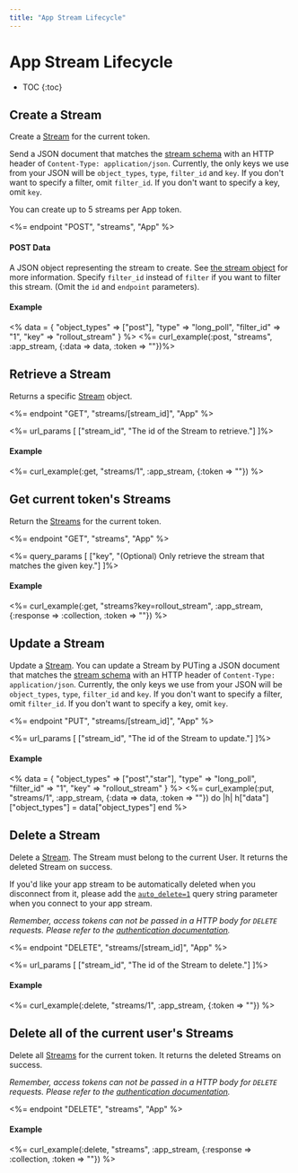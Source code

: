 ```yaml
---
title: "App Stream Lifecycle"
---
```


# App Stream Lifecycle

* TOC
{:toc}

## Create a Stream

Create a [Stream](/reference/resources/app-stream/) for the current token.

Send a JSON document that matches the [stream schema](/reference/resources/app-stream/) with an HTTP header of `Content-Type: application/json`. Currently, the only keys we use from your JSON will be `object_types`, `type`, `filter_id` and `key`. If you don't want to specify a filter, omit `filter_id`. If you don't want to specify a key, omit `key`.

You can create up to 5 streams per App token.

<%= endpoint "POST", "streams", "App" %>

#### POST Data

A JSON object representing the stream to create. See [the stream object](/reference/resources/app-stream/) for more information. Specify `filter_id` instead of `filter` if you want to filter this stream. (Omit the `id` and `endpoint` parameters).

#### Example

<% data = {
    "object_types" => ["post"],
    "type" => "long_poll",
    "filter_id" => "1",
    "key" => "rollout_stream"
} %>
<%= curl_example(:post, "streams", :app_stream, {:data => data, :token => "<YOUR APP TOKEN>"})%>


## Retrieve a Stream

Returns a specific [Stream](/reference/resources/app-stream/) object.

<%= endpoint "GET", "streams/[stream_id]", "App" %>

<%= url_params [
    ["stream_id", "The id of the Stream to retrieve."]
]%>

#### Example

<%= curl_example(:get, "streams/1", :app_stream, {:token => "<YOUR APP TOKEN>"}) %>

## Get current token's Streams

Return the [Streams](/reference/resources/app-stream/) for the current token.

<%= endpoint "GET", "streams", "App" %>

<%= query_params [
    ["key", "(Optional) Only retrieve the stream that matches the given key."]
]%>

#### Example

<%= curl_example(:get, "streams?key=rollout_stream", :app_stream, {:response => :collection, :token => "<YOUR APP TOKEN>"}) %>

## Update a Stream

Update a [Stream](/reference/resources/app-stream/). You can update a Stream by PUTing a JSON document that matches the [stream schema](/reference/resources/app-stream/) with an HTTP header of `Content-Type: application/json`. Currently, the only keys we use from your JSON will be `object_types`, `type`, `filter_id` and `key`. If you don't want to specify a filter, omit `filter_id`. If you don't want to specify a key, omit `key`.

<%= endpoint "PUT", "streams/[stream_id]", "App" %>

<%= url_params [
    ["stream_id", "The id of the Stream to update."]
]%>

#### Example

<% data = {
    "object_types" => ["post","star"],
    "type" => "long_poll",
    "filter_id" => "1",
    "key" => "rollout_stream"
} %>
<%= curl_example(:put, "streams/1", :app_stream, {:data => data, :token => "<YOUR APP TOKEN>"}) do |h|
    h["data"]["object_types"] = data["object_types"]
end %>

## Delete a Stream

Delete a [Stream](/reference/resources/app-stream/). The Stream must belong to the current User. It returns the deleted Stream on success.

If you'd like your app stream to be automatically deleted when you disconnect from it, please add the [`auto_delete=1`](/reference/resources/user-stream/#limits) query string parameter when you connect to your app stream.

*Remember, access tokens can not be passed in a HTTP body for `DELETE` requests. Please refer to the [authentication documentation](/reference/authentication/#making-authenticated-api-requests).*

<%= endpoint "DELETE", "streams/[stream_id]", "App" %>

<%= url_params [
    ["stream_id", "The id of the Stream to delete."]
]%>

#### Example

<%= curl_example(:delete, "streams/1", :app_stream, {:token => "<YOUR APP TOKEN>"}) %>

## Delete all of the current user's Streams

Delete all [Streams](/reference/resources/app-stream/) for the current token. It returns the deleted Streams on success.

*Remember, access tokens can not be passed in a HTTP body for `DELETE` requests. Please refer to the [authentication documentation](/reference/authentication/#making-authenticated-api-requests).*

<%= endpoint "DELETE", "streams", "App" %>

#### Example

<%= curl_example(:delete, "streams", :app_stream, {:response => :collection, :token => "<YOUR APP TOKEN>"}) %>
